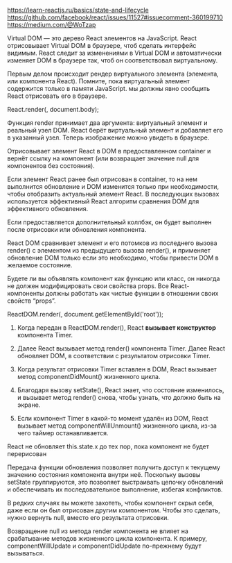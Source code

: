 https://learn-reactjs.ru/basics/state-and-lifecycle  
https://github.com/facebook/react/issues/11527#issuecomment-360199710  
https://medium.com/@WoTzap  

Virtual DOM — это дерево React элементов на JavaScript. React отрисовывает Virtual DOM в браузере, чтоб сделать интерфейс видимым. React следит за изменениями в Virtual DOM и автоматически изменяет DOM в браузере так, чтоб он соответствовал виртуальному.  

Первым делом происходит рендер виртуального элемента (элемента, или компонента React). Помните, пока виртуальный элемент содержится только в памяти JavaScript. мы должны явно сообщить React отрисовать его в браузере.

React.render(<MyComponent />, document.body);

Функция render принимает два аргумента: виртуальный элемент и реальный узел DOM. React берёт виртуальный элемент и добавляет его в указанный узел. Теперь изображение можно увидеть в браузере.  

Отрисовывает элемент React в DOM в предоставленном container и вернёт ссылку на компонент (или возвращает значение null для компонентов без состояния).

Если элемент React ранее был отрисован в container, то на нем выполнится обновление и DOM изменится только при необходимости, чтобы отобразить актуальный элемент React. В последующих вызовах используется эффективный React алгоритм сравнения DOM для эффективного обновления.

Если предоставляется дополнительный коллбэк, он будет выполнен после отрисовки или обновления компонента.  

React DOM сравнивает элемент и его потомков из последнего вызова render() с элементом из предыдущего вызова render(), и применяет обновление DOM только если это необходимо, чтобы привести DOM в желаемое состояние.

Будете ли вы объявлять компонент как функцию или класс, он никогда не должен модифицировать свои свойства props. Все React-компоненты должны работать как чистые функции в отношении своих свойств “props”.  


ReactDOM.render(<Timer/>, document.getElementById('root'));  

1. Когда <Timer/> передан в ReactDOM.render(), React **вызывает конструктор** компонента Timer. 

2. Далее React вызывает метод render() компонента Timer. Далее React обновляет DOM,    в соответствии с результатом отрисовки Timer.  

3. Когда результат отрисовки Timer вставлен в DOM, React вызывает метод      componentDidMount() жизненного цикла.

4. Благодаря вызову setState(), React знает, что состояние изменилось, и вызывает метод render() снова, чтобы узнать, что должно быть на экране.  

5. Если компонент Timer в какой-то момент удалён из DOM, React вызывает метод componentWillUnmount() жизненного цикла, из-за чего таймер останавливается.

React не обновляет this.state.x до тех пор, пока компонент не будет перерисован

Передача функции обновления позволяет получить доступ к текущему значению состояния компонента внутри неё. Поскольку вызовы setState группируются, это позволяет выстраивать цепочку обновлений и обеспечивать их последовательное выполнение, избегая конфликтов.  

В редких случаях вы можете захотеть, чтобы компонент скрыл себя, даже если он был отрисован другим компонентом. Чтобы это сделать, нужно вернуть null, вместо его результата отрисовки.

Возвращение null из метода render компонента не влияет на срабатывание методов жизненного цикла компонента. К примеру, componentWillUpdate и componentDidUpdate по-прежнему будут вызываться.